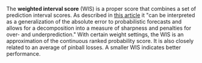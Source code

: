 The **weighted interval score** (WIS) is a proper score that combines a set of prediction interval scores. As described in [this article](https://journals.plos.org/ploscompbiol/article?id=10.1371/journal.pcbi.1008618)  it "can be interpreted as a generalization of the absolute error to probabilistic forecasts and allows for a decomposition into a measure of sharpness and penalties for over- and underprediction." With certain weight settings, the WIS is an approximation of the continuous ranked probability score. It is also closely related to an average of pinball losses. A smaller WIS indicates better performance.